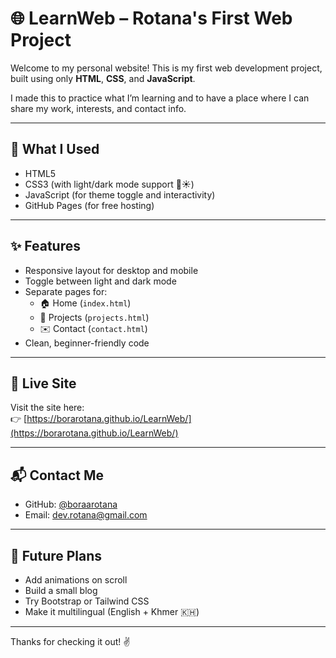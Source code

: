 # 🌐 LearnWeb – Rotana's First Web Project

Welcome to my personal website! This is my first web development project, built using only **HTML**, **CSS**, and **JavaScript**.

I made this to practice what I’m learning and to have a place where I can share my work, interests, and contact info.

---

## 🔧 What I Used

- HTML5
- CSS3 (with light/dark mode support 🌙☀️)
- JavaScript (for theme toggle and interactivity)
- GitHub Pages (for free hosting)

---

## ✨ Features

- Responsive layout for desktop and mobile
- Toggle between light and dark mode
- Separate pages for:
  - 🏠 Home (`index.html`)
  - 📁 Projects (`projects.html`)
  - ✉️ Contact (`contact.html`)
- Clean, beginner-friendly code

---

## 🔗 Live Site

Visit the site here:  
👉 [https://borarotana.github.io/LearnWeb/](https://borarotana.github.io/LearnWeb/)  

---

## 📬 Contact Me

- GitHub: [@boraarotana](https://github.com/borarotana)
- Email: dev.rotana@gmail.com

---

## 🚀 Future Plans

- Add animations on scroll
- Build a small blog
- Try Bootstrap or Tailwind CSS
- Make it multilingual (English + Khmer 🇰🇭)

---
Thanks for checking it out! ✌️
